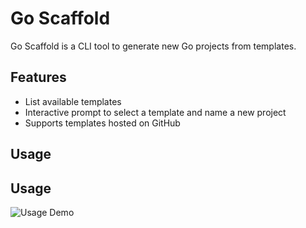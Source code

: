 # Go Scaffold

Go Scaffold is a CLI tool to generate new Go projects from templates. 

## Features

- List available templates
- Interactive prompt to select a template and name a new project
- Supports templates hosted on GitHub

## Usage
## Usage

![Usage Demo](go-scaffold.gif)